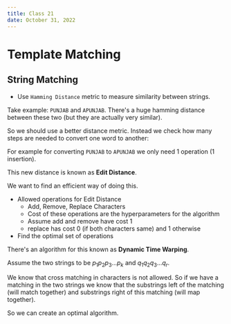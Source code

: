 ```yaml
---
title: Class 21
date: October 31, 2022
---
```


# Template Matching

## String Matching

- Use `Hamming Distance` metric to measure similarity between strings.

Take example: `PUNJAB` and `APUNJAB`. There's a huge hamming distance between these two (but they are actually very similar).

So we should use a better distance metric. Instead we check how many steps are needed to convert one word to another:

For example for converting `PUNJAB` to `APUNJAB` we only need 1 operation (1 insertion).

This new distance is known as **Edit Distance**.

We want to find an efficient way of doing this.

- Allowed operations for Edit Distance
  - Add, Remove, Replace Characters
  - Cost of these operations are the hyperparameters for the algorithm
  - Assume add and remove have cost 1
  - replace has cost 0 (if both characters same) and 1 otherwise
- Find the optimal set of operations

There's an algorithm for this known as **Dynamic Time Warping**.

Assume the two strings to be $p_1 p_2 p_3 \ldots p_k$ and $q_1 q_2 q_3 \ldots q_r$.

We know that cross matching in characters is not allowed. So if we have a matching in the two strings we know that the substrings left of the matching (will match together) and substrings right of this matching (will map together).

So we can create an optimal algorithm.


